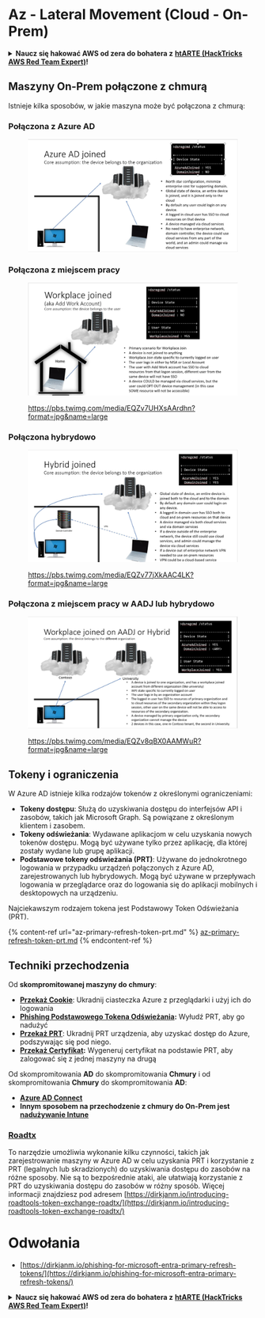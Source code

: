 # Az - Lateral Movement (Cloud - On-Prem)

<details>

<summary><strong>Naucz się hakować AWS od zera do bohatera z</strong> <a href="https://training.hacktricks.xyz/courses/arte"><strong>htARTE (HackTricks AWS Red Team Expert)</strong></a><strong>!</strong></summary>

Inne sposoby wsparcia HackTricks:

* Jeśli chcesz zobaczyć swoją **firmę reklamowaną w HackTricks** lub **pobrać HackTricks w formacie PDF**, sprawdź [**SUBSCRIPTION PLANS**](https://github.com/sponsors/carlospolop)!
* Zdobądź [**oficjalne gadżety PEASS & HackTricks**](https://peass.creator-spring.com)
* Odkryj [**Rodzinę PEASS**](https://opensea.io/collection/the-peass-family), naszą kolekcję ekskluzywnych [**NFT**](https://opensea.io/collection/the-peass-family)
* **Dołącz do** 💬 [**grupy Discord**](https://discord.gg/hRep4RUj7f) lub [**grupy telegramowej**](https://t.me/peass) lub **śledź** nas na **Twitterze** 🐦 [**@hacktricks_live**](https://twitter.com/hacktricks_live)**.**
* **Podziel się swoimi sztuczkami hakerskimi, przesyłając PR-y do** [**HackTricks**](https://github.com/carlospolop/hacktricks) i [**HackTricks Cloud**](https://github.com/carlospolop/hacktricks-cloud) github repos.

</details>

## Maszyny On-Prem połączone z chmurą

Istnieje kilka sposobów, w jakie maszyna może być połączona z chmurą:

### Połączona z Azure AD

<figure><img src="../../../.gitbook/assets/image (3) (1) (2) (1).png" alt=""><figcaption></figcaption></figure>

### Połączona z miejscem pracy

<figure><img src="../../../.gitbook/assets/image (1) (6).png" alt=""><figcaption><p><a href="https://pbs.twimg.com/media/EQZv7UHXsAArdhn?format=jpg&#x26;name=large">https://pbs.twimg.com/media/EQZv7UHXsAArdhn?format=jpg&#x26;name=large</a></p></figcaption></figure>

### Połączona hybrydowo

<figure><img src="../../../.gitbook/assets/image (3) (2) (2).png" alt=""><figcaption><p><a href="https://pbs.twimg.com/media/EQZv77jXkAAC4LK?format=jpg&#x26;name=large">https://pbs.twimg.com/media/EQZv77jXkAAC4LK?format=jpg&#x26;name=large</a></p></figcaption></figure>

### Połączona z miejscem pracy w AADJ lub hybrydowo

<figure><img src="../../../.gitbook/assets/image (4) (3).png" alt=""><figcaption><p><a href="https://pbs.twimg.com/media/EQZv8qBX0AAMWuR?format=jpg&#x26;name=large">https://pbs.twimg.com/media/EQZv8qBX0AAMWuR?format=jpg&#x26;name=large</a></p></figcaption></figure>

## Tokeny i ograniczenia <a href="#tokens-and-limitations" id="tokens-and-limitations"></a>

W Azure AD istnieje kilka rodzajów tokenów z określonymi ograniczeniami:

- **Tokeny dostępu**: Służą do uzyskiwania dostępu do interfejsów API i zasobów, takich jak Microsoft Graph. Są powiązane z określonym klientem i zasobem.
- **Tokeny odświeżania**: Wydawane aplikacjom w celu uzyskania nowych tokenów dostępu. Mogą być używane tylko przez aplikację, dla której zostały wydane lub grupę aplikacji.
- **Podstawowe tokeny odświeżania (PRT)**: Używane do jednokrotnego logowania w przypadku urządzeń połączonych z Azure AD, zarejestrowanych lub hybrydowych. Mogą być używane w przepływach logowania w przeglądarce oraz do logowania się do aplikacji mobilnych i desktopowych na urządzeniu.

Najciekawszym rodzajem tokena jest Podstawowy Token Odświeżania (PRT).

{% content-ref url="az-primary-refresh-token-prt.md" %}
[az-primary-refresh-token-prt.md](az-primary-refresh-token-prt.md)
{% endcontent-ref %}

## Techniki przechodzenia

Od **skompromitowanej maszyny do chmury**:

* [**Przekaż Cookie**](az-pass-the-cookie.md): Ukradnij ciasteczka Azure z przeglądarki i użyj ich do logowania
* [**Phishing Podstawowego Tokena Odświeżania**](az-phishing-primary-refresh-token-microsoft-entra.md)**:** Wyłudź PRT, aby go nadużyć
* [**Przekaż PRT**](pass-the-prt.md): Ukradnij PRT urządzenia, aby uzyskać dostęp do Azure, podszywając się pod niego.
* [**Przekaż Certyfikat**](az-pass-the-certificate.md)**:** Wygeneruj certyfikat na podstawie PRT, aby zalogować się z jednej maszyny na drugą

Od skompromitowania **AD** do skompromitowania **Chmury** i od skompromitowania **Chmury** do skompromitowania **AD**:

* [**Azure AD Connect**](azure-ad-connect-hybrid-identity/)
* **Innym sposobem na przechodzenie z chmury do On-Prem jest** [**nadużywanie Intune**](../intune.md)

### [Roadtx](https://github.com/dirkjanm/ROADtools)

To narzędzie umożliwia wykonanie kilku czynności, takich jak zarejestrowanie maszyny w Azure AD w celu uzyskania PRT i korzystanie z PRT (legalnych lub skradzionych) do uzyskiwania dostępu do zasobów na różne sposoby. Nie są to bezpośrednie ataki, ale ułatwiają korzystanie z PRT do uzyskiwania dostępu do zasobów w różny sposób. Więcej informacji znajdziesz pod adresem [https://dirkjanm.io/introducing-roadtools-token-exchange-roadtx/](https://dirkjanm.io/introducing-roadtools-token-exchange-roadtx/)

# Odwołania
* [https://dirkjanm.io/phishing-for-microsoft-entra-primary-refresh-tokens/](https://dirkjanm.io/phishing-for-microsoft-entra-primary-refresh-tokens/)

<details>

<summary><strong>Naucz się hakować AWS od zera do bohatera z</strong> <a href="https://training.hacktricks.xyz/courses/arte"><strong>htARTE (HackTricks AWS Red Team Expert)</strong></a><strong>!</strong></summary>

Inne sposoby wsparcia HackTricks:

* Jeśli chcesz zobaczyć swoją **firmę reklamowaną w HackTricks** lub **pobrać HackTricks w formacie PDF**, sprawdź [**SUBSCRIPTION PLANS**](https://github.com/sponsors/carlospolop)!
* Zdobądź [**oficjalne gadżety PEASS & HackTricks**](https://peass.creator-spring.com)
* Odkryj [**Rodzinę PEASS**](https://opensea.io/collection/the-peass-family), naszą kolekcję ekskluzywnych [**NFT**](https://opensea.io/collection/the-peass-family)
* **Dołącz do** 💬 [**grupy Discord**](https://discord.gg/hRep4RUj7f) lub [**grupy telegramowej**](https://t.me/peass) lub **śledź** nas na **Twitterze** 🐦 [**@hacktricks_live**](https://twitter.com/hacktricks_live)**.**
* **Podziel się swoimi sztuczkami hakerskimi, przesyłając PR-y do** [**HackTricks**](https://github.com/carlospolop/hacktricks) i [**HackTricks Cloud**](https://github.com/carlospolop/hacktricks-cloud) github repos.

</details>

